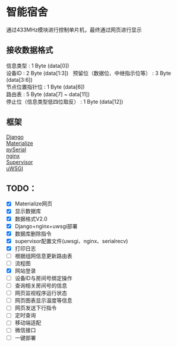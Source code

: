 # 智能宿舍
通过433MHz模块进行控制单片机，最终通过网页进行显示
## 接收数据格式
信息类型 : 1 Byte (data[0])  
设备ID : 2 Byte (data[1:3])  
预留位（数据位、中继指示位等） : 3 Byte (data[3:6])  
节点位置指针位 : 1 Byte (data[6])  
路由表 : 5 Byte (data[7] ~ data[11])  
停止位（信息类型低四位取反） : 1 Byte (data[12])  
## 框架
[Django](https://www.djangoproject.com/)  
[Materialize](http://materializecss.com/)  
[pySerial](https://pythonhosted.org/pyserial/)  
[nginx](http://nginx.org/)  
[Supervisor](http://supervisord.org/)  
[uWSGI](https://uwsgi-docs.readthedocs.io)  
## TODO：
- [x] Materialize网页
- [x] 显示数据库
- [x] 数据格式V2.0
- [x] Django+nginx+uwsgi部署
- [x] 数据库删除指令
- [x] supervisor配置文件(uwsgi、nginx、serialrecv)
- [x] 打印日志
- [ ] 根据组网信息更新路由表
- [ ] 流程图
- [x] 网站登录
- [ ] 设备ID与房间号绑定操作
- [ ] 查询相关房间号的信息
- [ ] 网页监视程序运行状态
- [ ] 网页图表显示温度等信息
- [ ] 网页发送下行指令
- [ ] 定时查询
- [ ] 移动端适配
- [ ] 微信接口
- [ ] 一键部署
